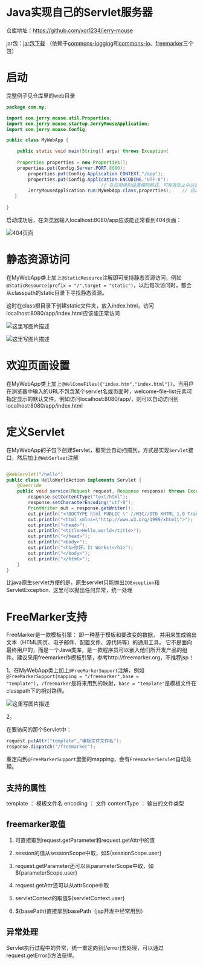# Java实现自己的Servlet服务器

仓库地址：https://github.com/xcr1234/jerry-mouse

jar包：[jar包下载](https://coding.net/u/xcr_abcd/p/jerry-mouse/git/archive/master)
（依赖于[commons-logging](http://commons.apache.org/proper/commons-logging/)和[commons-io](http://commons.apache.org/proper/commons-io/)、[freemarker](http://freemarker.org/)三个包）



# 启动

完整例子见仓库里的web目录

```java
package com.my;

import com.jerry.mouse.util.Properties;
import com.jerry.mouse.startup.JerryMouseApplication;
import com.jerry.mouse.Config;

public class MyWebApp {

	public static void main(String[] args) throws Exception{
	
	Properties properties = new Properties();
	properties.put(Config.Server.PORT,8080);
        properties.put(Config.Application.CONTEXT,"/app");
        properties.put(Config.Application.ENCODING,"UTF-8");     
                                   // 在应用级别设置编码格式，可有效防止中文乱码
        JerryMouseApplication.run(MyWebApp.class,properties);    // 启动Application
   }      
   
}
```

启动成功后，在浏览器输入localhost:8080/app应该能正常看到404页面：

![404页面](http://img.blog.csdn.net/20170826223010220?watermark/2/text/aHR0cDovL2Jsb2cuY3Nkbi5uZXQveGNyNTMwNTUxNDI2/font/5a6L5L2T/fontsize/400/fill/I0JBQkFCMA==/dissolve/70/gravity/SouthEast)


# 静态资源访问

在MyWebApp类上加上`@StaticResource`注解即可支持静态资源访问，例如`@StaticResource(prefix = "/",target = "static")`，以后每次访问时，都会从classpath的static目录下寻找静态资源。

这时在class根目录下创建static文件夹，放入index.html，访问localhost:8080/app/index.html应该能正常访问

![这里写图片描述](http://img.blog.csdn.net/20170826225822593?watermark/2/text/aHR0cDovL2Jsb2cuY3Nkbi5uZXQveGNyNTMwNTUxNDI2/font/5a6L5L2T/fontsize/400/fill/I0JBQkFCMA==/dissolve/70/gravity/SouthEast)

![这里写图片描述](http://img.blog.csdn.net/20170826225849630?watermark/2/text/aHR0cDovL2Jsb2cuY3Nkbi5uZXQveGNyNTMwNTUxNDI2/font/5a6L5L2T/fontsize/400/fill/I0JBQkFCMA==/dissolve/70/gravity/SouthEast)

# 欢迎页面设置

在MyWebApp类上加上`@WelComeFiles({"index.htm","index.html"})`，当用户在浏览器中输入的URL不包含某个servlet名或页面时，welcome-file-list元素可指定显示的默认文件。例如访问localhost:8080/app/，则可以自动访问到localhost:8080/app/index.html

# 定义Servlet

在MyWebApp的子包下创建Servlet，框架会自动扫描到，方式是实现`Servlet`接口，然后加上`@WebSerlvet`注解

```java

@WebServlet("/hello")
public class HelloWorldAction implements Servlet {
    @Override
    public void service(Request request, Response response) throws Exception {        
        response.setContentType("text/html");
        response.setCharacterEncoding("utf-8");
        PrintWriter out = response.getWriter();
        out.println("<!DOCTYPE html PUBLIC \"-//W3C//DTD XHTML 1.0 Transitional//EN\" \"http://www.w3.org/TR/xhtml1/DTD/xhtml1-strict.dtd\">");
        out.println("<html xmlns=\"http://www.w3.org/1999/xhtml\">");
        out.println("<head>");
        out.println("<title>Hello,world</title>");
        out.println("</head>");
        out.println("<body>");
        out.println("<h1>你好，It Works!</h1>");
        out.println("</body>");
        out.println("</html>");
    }
}
```

比java原生servlet方便的是，原生servlet只能抛出`IOException`和ServletException`，`这里可以抛出任何异常，统一处理


# FreeMarker支持

FreeMarker是一款模板引擎： 即一种基于模板和要改变的数据，   并用来生成输出文本（HTML网页、电子邮件、配置文件、源代码等）的通用工具。       它不是面向最终用户的，而是一个Java类库，是一款程序员可以嵌入他们所开发产品的组件。建议采用freemarker作模板引擎，参考http://freemarker.org，不推荐jsp！

1。在MyWebApp类上加上`@FreeMarkerSupport`注解，例如`@FreeMarkerSupport(mapping = "/freemarker",base = "template")`，`/freemarker`是将来用到的映射，`base = "template"`是模板文件在classpath下的相对路径。

![这里写图片描述](http://img.blog.csdn.net/20170826224505833?watermark/2/text/aHR0cDovL2Jsb2cuY3Nkbi5uZXQveGNyNTMwNTUxNDI2/font/5a6L5L2T/fontsize/400/fill/I0JBQkFCMA==/dissolve/70/gravity/SouthEast)

2。

在要访问的那个Servlet中：
```java
request.putAttr("template","模板文件文件名");
response.dispatch("/freemarker");
```

重定向到`@FreeMarkerSupport`里面的mapping，会有`FreemarkerServlet`自动处理。

## 支持的属性

template			：	模板文件名
encoding		： 	文件
contentType	：	输出的文件类型

## freemarker取值

1. 可直接取到request.getParameter和request.getAttr中的值

2. session的值从sessionScope中取，如${sessionScope.user}

3. request.getParameter还可以从parameterScope中取，如${parameterScope.user}

4. request.getAttr还可以从attrScope中取

5. servletContext的取值${servletContext.user}

6. ${basePath}直接拿到basePath（jsp开发中经常用到）


## 异常处理

Servlet执行过程中的异常，统一重定向到[/error]去处理，可以通过request.getError()方法获得。


